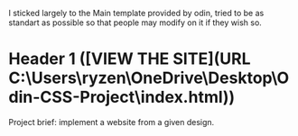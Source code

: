 I sticked largely to the Main template provided by odin, tried to be as standart as possible so that people may modify on it if they wish so.

# Header 1 ([VIEW THE SITE](URL C:\Users\ryzen\OneDrive\Desktop\Odin-CSS-Project\index.html))

Project brief: implement a website from a given design.
